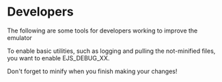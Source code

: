 # Developers

The following are some tools for developers working to improve the emulator

To enable basic utilities, such as logging and pulling the not-minified files, you want to enable EJS_DEBUG_XX.

Don't forget to minify when you finish making your changes!
